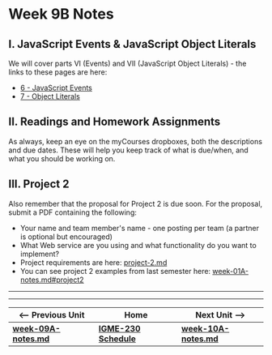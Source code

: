 # Week 9B Notes

## I. JavaScript Events & JavaScript Object Literals
We will cover parts VI (Events) and VII (JavaScript Object Literals) - the links to these pages are here:

- [6 - JavaScript Events](https://github.com/tonethar/IGME-230-Master/tree/master/notes/web-apps-6.md)
- [7 - Object Literals](https://github.com/tonethar/IGME-230-Master/tree/master/notes/web-apps-7.md)

## II. Readings and Homework Assignments
As always, keep an eye on the myCourses dropboxes, both the descriptions and due dates. These will help you keep track of what is due/when, and what you should be working on.

## III. Project 2
Also remember that the proposal for Project 2 is due soon. For the proposal, submit a PDF containing the following:

- Your name and team member's name - one posting per team (a partner is optional but encouraged)
- What Web service are you using and what functionality do you want to implement?
- Project requirements are here: [project-2.md](../projects/project-2.md)
- You can see project 2 examples from last semester here: [week-01A-notes.md#project2](./week-01A-notes.md#project2)

<hr><hr>

| <-- Previous Unit | Home | Next Unit -->
| --- | --- | --- 
| [**week-09A-notes.md**](week-09A-notes.md)     |  [**IGME-230 Schedule**](../schedule.md) | [**week-10A-notes.md**](week-10A-notes.md)

